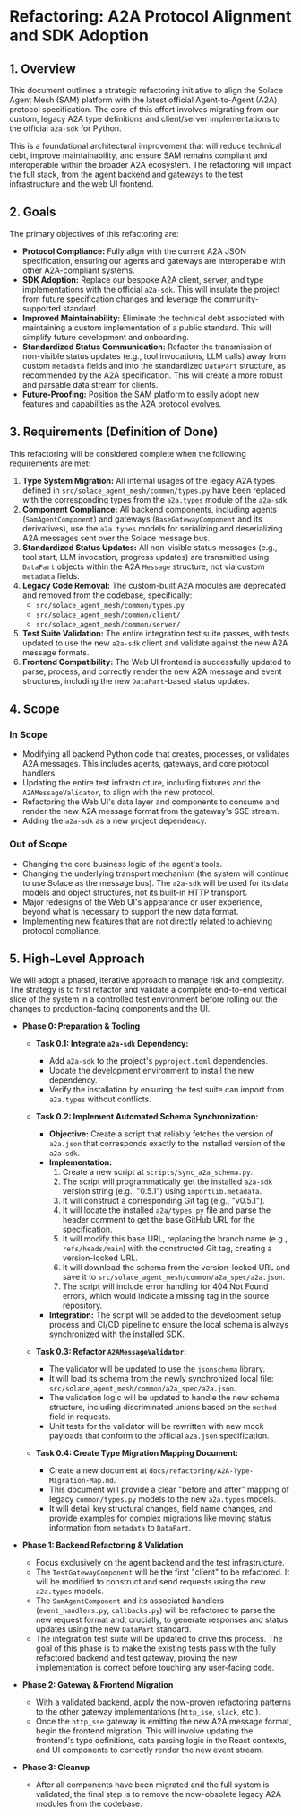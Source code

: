 # Refactoring: A2A Protocol Alignment and SDK Adoption

## 1. Overview

This document outlines a strategic refactoring initiative to align the Solace Agent Mesh (SAM) platform with the latest official Agent-to-Agent (A2A) protocol specification. The core of this effort involves migrating from our custom, legacy A2A type definitions and client/server implementations to the official `a2a-sdk` for Python.

This is a foundational architectural improvement that will reduce technical debt, improve maintainability, and ensure SAM remains compliant and interoperable within the broader A2A ecosystem. The refactoring will impact the full stack, from the agent backend and gateways to the test infrastructure and the web UI frontend.

## 2. Goals

The primary objectives of this refactoring are:

*   **Protocol Compliance:** Fully align with the current A2A JSON specification, ensuring our agents and gateways are interoperable with other A2A-compliant systems.
*   **SDK Adoption:** Replace our bespoke A2A client, server, and type implementations with the official `a2a-sdk`. This will insulate the project from future specification changes and leverage the community-supported standard.
*   **Improved Maintainability:** Eliminate the technical debt associated with maintaining a custom implementation of a public standard. This will simplify future development and onboarding.
*   **Standardized Status Communication:** Refactor the transmission of non-visible status updates (e.g., tool invocations, LLM calls) away from custom `metadata` fields and into the standardized `DataPart` structure, as recommended by the A2A specification. This will create a more robust and parsable data stream for clients.
*   **Future-Proofing:** Position the SAM platform to easily adopt new features and capabilities as the A2A protocol evolves.

## 3. Requirements (Definition of Done)

This refactoring will be considered complete when the following requirements are met:

1.  **Type System Migration:** All internal usages of the legacy A2A types defined in `src/solace_agent_mesh/common/types.py` have been replaced with the corresponding types from the `a2a.types` module of the `a2a-sdk`.
2.  **Component Compliance:** All backend components, including agents (`SamAgentComponent`) and gateways (`BaseGatewayComponent` and its derivatives), use the `a2a.types` models for serializing and deserializing A2A messages sent over the Solace message bus.
3.  **Standardized Status Updates:** All non-visible status messages (e.g., tool start, LLM invocation, progress updates) are transmitted using `DataPart` objects within the A2A `Message` structure, not via custom `metadata` fields.
4.  **Legacy Code Removal:** The custom-built A2A modules are deprecated and removed from the codebase, specifically:
    *   `src/solace_agent_mesh/common/types.py`
    *   `src/solace_agent_mesh/common/client/`
    *   `src/solace_agent_mesh/common/server/`
5.  **Test Suite Validation:** The entire integration test suite passes, with tests updated to use the new `a2a-sdk` client and validate against the new A2A message formats.
6.  **Frontend Compatibility:** The Web UI frontend is successfully updated to parse, process, and correctly render the new A2A message and event structures, including the new `DataPart`-based status updates.

## 4. Scope

### In Scope

*   Modifying all backend Python code that creates, processes, or validates A2A messages. This includes agents, gateways, and core protocol handlers.
*   Updating the entire test infrastructure, including fixtures and the `A2AMessageValidator`, to align with the new protocol.
*   Refactoring the Web UI's data layer and components to consume and render the new A2A message format from the gateway's SSE stream.
*   Adding the `a2a-sdk` as a new project dependency.

### Out of Scope

*   Changing the core business logic of the agent's tools.
*   Changing the underlying transport mechanism (the system will continue to use Solace as the message bus). The `a2a-sdk` will be used for its data models and object structures, not its built-in HTTP transport.
*   Major redesigns of the Web UI's appearance or user experience, beyond what is necessary to support the new data format.
*   Implementing new features that are not directly related to achieving protocol compliance.

## 5. High-Level Approach

We will adopt a phased, iterative approach to manage risk and complexity. The strategy is to first refactor and validate a complete end-to-end vertical slice of the system in a controlled test environment before rolling out the changes to production-facing components and the UI.

*   **Phase 0: Preparation & Tooling**
    *   **Task 0.1: Integrate `a2a-sdk` Dependency:**
        *   Add `a2a-sdk` to the project's `pyproject.toml` dependencies.
        *   Update the development environment to install the new dependency.
        *   Verify the installation by ensuring the test suite can import from `a2a.types` without conflicts.

    *   **Task 0.2: Implement Automated Schema Synchronization:**
        *   **Objective:** Create a script that reliably fetches the version of `a2a.json` that corresponds exactly to the installed version of the `a2a-sdk`.
        *   **Implementation:**
            1.  Create a new script at `scripts/sync_a2a_schema.py`.
            2.  The script will programmatically get the installed `a2a-sdk` version string (e.g., "0.5.1") using `importlib.metadata`.
            3.  It will construct a corresponding Git tag (e.g., "v0.5.1").
            4.  It will locate the installed `a2a/types.py` file and parse the header comment to get the base GitHub URL for the specification.
            5.  It will modify this base URL, replacing the branch name (e.g., `refs/heads/main`) with the constructed Git tag, creating a version-locked URL.
            6.  It will download the schema from the version-locked URL and save it to `src/solace_agent_mesh/common/a2a_spec/a2a.json`.
            7.  The script will include error handling for 404 Not Found errors, which would indicate a missing tag in the source repository.
        *   **Integration:** The script will be added to the development setup process and CI/CD pipeline to ensure the local schema is always synchronized with the installed SDK.

    *   **Task 0.3: Refactor `A2AMessageValidator`:**
        *   The validator will be updated to use the `jsonschema` library.
        *   It will load its schema from the newly synchronized local file: `src/solace_agent_mesh/common/a2a_spec/a2a.json`.
        *   The validation logic will be updated to handle the new schema structure, including discriminated unions based on the `method` field in requests.
        *   Unit tests for the validator will be rewritten with new mock payloads that conform to the official `a2a.json` specification.

    *   **Task 0.4: Create Type Migration Mapping Document:**
        *   Create a new document at `docs/refactoring/A2A-Type-Migration-Map.md`.
        *   This document will provide a clear "before and after" mapping of legacy `common/types.py` models to the new `a2a.types` models.
        *   It will detail key structural changes, field name changes, and provide examples for complex migrations like moving status information from `metadata` to `DataPart`.

*   **Phase 1: Backend Refactoring & Validation**
    *   Focus exclusively on the agent backend and the test infrastructure.
    *   The `TestGatewayComponent` will be the first "client" to be refactored. It will be modified to construct and send requests using the new `a2a.types` models.
    *   The `SamAgentComponent` and its associated handlers (`event_handlers.py`, `callbacks.py`) will be refactored to parse the new request format and, crucially, to generate responses and status updates using the new `DataPart` standard.
    *   The integration test suite will be updated to drive this process. The goal of this phase is to make the existing tests pass with the fully refactored backend and test gateway, proving the new implementation is correct before touching any user-facing code.

*   **Phase 2: Gateway & Frontend Migration**
    *   With a validated backend, apply the now-proven refactoring patterns to the other gateway implementations (`http_sse`, `slack`, etc.).
    *   Once the `http_sse` gateway is emitting the new A2A message format, begin the frontend migration. This will involve updating the frontend's type definitions, data parsing logic in the React contexts, and UI components to correctly render the new event stream.

*   **Phase 3: Cleanup**
    *   After all components have been migrated and the full system is validated, the final step is to remove the now-obsolete legacy A2A modules from the codebase.
